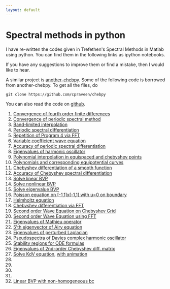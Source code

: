 ```yaml
---
layout: default
---
```


# Spectral methods in python

I have re-written the codes given in Trefethen's Spectral Methods in Matlab using python. You can find them in the following links as ipython notebooks.

If you have any suggestions to improve them or find a mistake, then I would like to hear.

A similar project is [another-chebpy](https://github.com/nikola-m/another-chebpy). Some of the following code is borrowed from another-chebpy. To get all the files, do

```shell
git clone https://github.com/cpraveen/chebpy
```

You can also read the code on [github](https://github.com/cpraveen/chebpy).

<ol>

<li><a href="http://nbviewer.ipython.org/github/cpraveen/chebpy/blob/master/p01.ipynb" rel="nofollow" target="_blank">Convergence of fourth order finite differences</a></li>

<li><a href="http://nbviewer.ipython.org/github/cpraveen/chebpy/blob/master/p02.ipynb" rel="nofollow" target="_blank">Convergence of periodic spectral method</a></li>

<li><a href="http://nbviewer.ipython.org/github/cpraveen/chebpy/blob/master/p03.ipynb" rel="nofollow" target="_blank">Band-limited interpolation</a></li>

<li><a href="http://nbviewer.ipython.org/github/cpraveen/chebpy/blob/master/p04.ipynb" rel="nofollow" target="_blank">Periodic spectral differentiation</a></li>

<li><a href="http://nbviewer.ipython.org/github/cpraveen/chebpy/blob/master/p05.ipynb" rel="nofollow" target="_blank">Repetition of Program 4 via FFT</a></li>

<li><a href="http://nbviewer.ipython.org/github/cpraveen/chebpy/blob/master/p06.ipynb" rel="nofollow" target="_blank">Variable coefficient wave equation</a></li>

<li><a href="http://nbviewer.ipython.org/github/cpraveen/chebpy/blob/master/p07.ipynb" rel="nofollow" target="_blank">Accuracy of periodic spectral differentiation</a></li>

<li><a href="http://nbviewer.ipython.org/github/cpraveen/chebpy/blob/master/p08.ipynb" target="_blank">Eigenvalues of harmonic oscillator</a></li>

<li><a href="http://nbviewer.ipython.org/github/cpraveen/chebpy/blob/master/p09.ipynb" target="_blank">Polynomial interpolation in equispaced and chebyshev points</a></li>

<li><a href="http://nbviewer.ipython.org/github/cpraveen/chebpy/blob/master/p10.ipynb" target="_blank">Polynomials and corresponding equipotential curves</a></li>

<li><a href="http://nbviewer.ipython.org/github/cpraveen/chebpy/blob/master/p11.ipynb" target="_blank">Chebyshev differentiation of a smooth function</a></li>

<li><a href="http://nbviewer.ipython.org/github/cpraveen/chebpy/blob/master/p12.ipynb" target="_blank">Accuracy of Chebyshev spectral differentiation</a></li>

<li><a href="http://nbviewer.ipython.org/github/cpraveen/chebpy/blob/master/p13.ipynb" rel="nofollow" target="_blank">Solve linear BVP</a></li>

<li><a href="http://nbviewer.ipython.org/github/cpraveen/chebpy/blob/master/p14.ipynb" rel="nofollow" target="_blank">Solve nonlinear BVP</a></li>

<li><a href="http://nbviewer.ipython.org/github/cpraveen/chebpy/blob/master/p15.ipynb" rel="nofollow" target="_blank">Solve eigenvalue BVP</a></li>

<li><a href="http://nbviewer.ipython.org/github/cpraveen/chebpy/blob/master/p16.ipynb" rel="nofollow" target="_blank">Poisson equation on [-1,1]x[-1,1] with u=0 on boundary</a></li>

<li><a href="http://nbviewer.ipython.org/github/cpraveen/chebpy/blob/master/p17.ipynb" rel="nofollow" target="_blank">Helmholtz equation</a></li>

<li><a href="http://nbviewer.ipython.org/github/cpraveen/chebpy/blob/master/p18.ipynb" rel="nofollow" target="_blank">Chebyshev differentiation via FFT</a></li>

<li><a href="http://nbviewer.ipython.org/github/cpraveen/chebpy/blob/master/p19.ipynb" rel="nofollow" target="_blank">Second order Wave Equation on Chebyshev Grid</a></li>

<li><a href="http://nbviewer.ipython.org/github/cpraveen/chebpy/blob/master/p20.ipynb" rel="nofollow" target="_blank">Second order Wave Equation using FFT</a></li>

<li><a href="http://nbviewer.ipython.org/github/cpraveen/chebpy/blob/master/p21.ipynb" rel="nofollow" target="_blank">Eigenvalues of Mathieu operator</a></li>

<li><a href="http://nbviewer.ipython.org/github/cpraveen/chebpy/blob/master/p22.ipynb" rel="nofollow" target="_blank">5'th eigenvector of Airy equation</a></li>

<li><a href="http://nbviewer.ipython.org/github/cpraveen/chebpy/blob/master/p23.ipynb" rel="nofollow" target="_blank">Eigenvalues of perturbed Laplacian</a></li>

<li><a href="http://nbviewer.ipython.org/github/cpraveen/chebpy/blob/master/p24.ipynb" rel="nofollow" target="_blank">Pseudospectra of Davies complex harmonic oscillator</a></li>

<li><a href="http://nbviewer.ipython.org/github/cpraveen/chebpy/blob/master/p25.ipynb" rel="nofollow" target="_blank">Stability regions for ODE formulas</a></li>

<li><a href="http://nbviewer.ipython.org/github/cpraveen/chebpy/blob/master/p26.ipynb" rel="nofollow" target="_blank">Eigenvalues of 2nd-order Chebyshev diff. matrix</a></li>

<li><a href="http://nbviewer.ipython.org/github/cpraveen/chebpy/blob/master/p27.ipynb" rel="nofollow" target="_blank">Solve KdV equation</a>, <a href="http://nbviewer.ipython.org/github/cpraveen/chebpy/blob/master/p27b.ipynb" rel="nofollow" target="_blank">with animation</a></li>

<li></li>

<li></li>

<li></li>

<li></li>

<li><a href="http://nbviewer.ipython.org/github/cpraveen/chebpy/blob/master/p32.ipynb" rel="nofollow" target="_blank">Linear BVP with non-homogeneous bc</a></li>

</ol>
